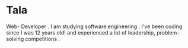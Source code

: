 # Tala
 Web- Developer .
I am studying software engineering .
I've been coding since I was 12 years old!
and experienced a lot of leadership, problem-solving competitions .
